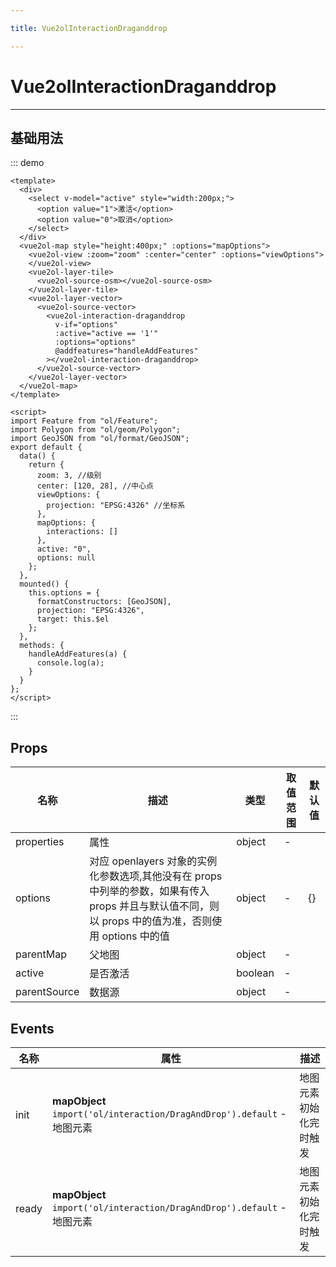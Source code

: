 ```yaml
---

title: Vue2olInteractionDraganddrop

---
```


# Vue2olInteractionDraganddrop

---

## 基础用法

::: demo

```vue
<template>
  <div>
    <select v-model="active" style="width:200px;">
      <option value="1">激活</option>
      <option value="0">取消</option>
    </select>
  </div>
  <vue2ol-map style="height:400px;" :options="mapOptions">
    <vue2ol-view :zoom="zoom" :center="center" :options="viewOptions">
    </vue2ol-view>
    <vue2ol-layer-tile>
      <vue2ol-source-osm></vue2ol-source-osm>
    </vue2ol-layer-tile>
    <vue2ol-layer-vector>
      <vue2ol-source-vector>
        <vue2ol-interaction-draganddrop
          v-if="options"
          :active="active == '1'"
          :options="options"
          @addfeatures="handleAddFeatures"
        ></vue2ol-interaction-draganddrop>
      </vue2ol-source-vector>
    </vue2ol-layer-vector>
  </vue2ol-map>
</template>

<script>
import Feature from "ol/Feature";
import Polygon from "ol/geom/Polygon";
import GeoJSON from "ol/format/GeoJSON";
export default {
  data() {
    return {
      zoom: 3, //级别
      center: [120, 28], //中心点
      viewOptions: {
        projection: "EPSG:4326" //坐标系
      },
      mapOptions: {
        interactions: []
      },
      active: "0",
      options: null
    };
  },
  mounted() {
    this.options = {
      formatConstructors: [GeoJSON],
      projection: "EPSG:4326",
      target: this.$el
    };
  },
  methods: {
    handleAddFeatures(a) {
      console.log(a);
    }
  }
};
</script>
```

:::

## Props

| 名称         | 描述                                                                                                                                                  | 类型    | 取值范围 | 默认值 |
| ------------ | ----------------------------------------------------------------------------------------------------------------------------------------------------- | ------- | -------- | ------ |
| properties   | 属性                                                                                                                                                  | object  | -        |        |
| options      | 对应 openlayers 对象的实例化参数选项,其他没有在 props 中列举的参数，如果有传入 props 并且与默认值不同，则以 props 中的值为准，否则使用 options 中的值 | object  | -        | {}     |
| parentMap    | 父地图                                                                                                                                                | object  | -        |        |
| active       | 是否激活                                                                                                                                              | boolean | -        |        |
| parentSource | 数据源                                                                                                                                                | object  | -        |        |

## Events

| 名称  | 属性                                                                    | 描述                   |
| ----- | ----------------------------------------------------------------------- | ---------------------- |
| init  | **mapObject** `import('ol/interaction/DragAndDrop').default` - 地图元素 | 地图元素初始化完时触发 |
| ready | **mapObject** `import('ol/interaction/DragAndDrop').default` - 地图元素 | 地图元素初始化完时触发 |
